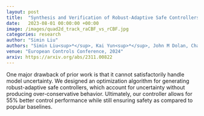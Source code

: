 ```yaml
---
layout: post
title:  "Synthesis and Verification of Robust-Adaptive Safe Controllers"
date:   2023-08-01 00:00:00 +00:00
image: /images/quad2d_track_raCBF_vs_rCBF.jpg
categories: research
author: "Simin Liu"
authors: "Simin Liu<sup>*</sup>, Kai Yun<sup>*</sup>, John M Dolan, Changliu Liu"
venue: "European Controls Conference, 2024"
arxiv: https://arxiv.org/abs/2311.00822
---
```


One major drawback of prior work is that it cannot satisfactorily handle model uncertainty. We designed an optimization algorithm for generating robust-adaptive safe controllers, which account for uncertainty without producing over-conservative behavior. Ultimately, our controller allows for 55% better control performance while still ensuring safety as compared to popular baselines.  